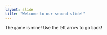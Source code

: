 ```yaml
---
layout: slide
title: "Welcome to our second slide!"
---
```

The game is mine!
Use the left arrow to go back!
